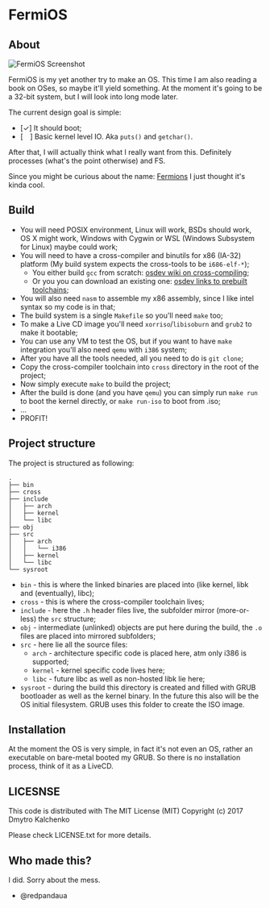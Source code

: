 FermiOS
=======

## About

![FermiOS Screenshot](https://i.imgur.com/T77LM68.png)

FermiOS is my yet another try to make an OS. This time I am also reading a book on OSes, so maybe it'll yield something. At the moment it's going to
be a 32-bit system, but I will look into long mode later.


The current design goal is simple:

* [✓] It should boot;
* [ ] Basic kernel level IO. Aka `puts()` and `getchar()`.

After that, I will actually think what I really want from this. Definitely processes (what's the point otherwise) and FS.


Since you might be curious about the name: [Fermions](https://en.wikipedia.org/wiki/Fermion) I just thought it's kinda cool.

## Build

* You will need POSIX environment, Linux will work, BSDs should work, OS X might work, Windows with Cygwin or WSL (Windows Subsystem for Linux) maybe could work;
* You will need to have a cross-compiler and binutils for x86 (IA-32) platform (My build system expects the cross-tools to be `i686-elf-*`);
	* You either build `gcc` from scratch: [osdev wiki on cross-compiling](http://wiki.osdev.org/GCC_Cross-Compiler);
	* Or you you can download an existing one: [osdev links to prebuilt toolchains](http://wiki.osdev.org/GCC_Cross-Compiler#Prebuilt_Toolchains);
* You will also need `nasm` to assemble my x86 assembly, since I like intel syntax so my code is in that;
* The build system is a single `Makefile` so you'll need `make` too;
* To make a Live CD image you'll need `xorriso`/`libisoburn` and `grub2` to make it bootable;
* You can use any VM to test the OS, but if you want to have `make` integration you'll also need `qemu` with `i386` system;
* After you have all the tools needed, all you need to do is `git clone`;
* Copy the cross-compiler toolchain into `cross` directory in the root of the project;
* Now simply execute `make` to build the project;
* After the build is done (and you have `qemu`) you can simply run `make run` to boot the kernel directly, or `make run-iso` to boot from .iso;
* ...
* PROFIT!


## Project structure

The project is structured as following:

```
.
├── bin
├── cross
├── include
│   ├── arch
│   ├── kernel
│   └── libc
├── obj
├── src
│   ├── arch
│   │   └── i386
│   ├── kernel
│   └── libc
└── sysroot
```

* `bin` - this is where the linked binaries are placed into (like kernel, libk and (eventually), libc);
* `cross` - this is where the cross-compiler toolchain lives;
* `include` - here the `.h` header files live, the subfolder mirror (more-or-less) the `src` structure;
* `obj` - intermediate (unlinked) objects are put here during the build, the `.o` files are placed into mirrored subfolders;
* `src` - here lie all the source files:
	* `arch` - architecture specific code is placed here, atm only i386 is supported;
	* `kernel` - kernel specific code lives here;
	* `libc` - future libc as well as non-hosted libk lie here;
* `sysroot` - during the build this directory is created and filled with GRUB bootloader as well as the kernel binary. In the future this also will be the OS initial filesystem. GRUB uses this folder to create the ISO image.


## Installation

At the moment the OS is very simple, in fact it's not even an OS, rather an executable on bare-metal booted my GRUB. So there is no installation process, think of it as a LiveCD.


## LICESNSE

This code is distributed with The MIT License (MIT) Copyright (c) 2017 Dmytro Kalchenko

Please check LICENSE.txt for more details.


## Who made this?

I did. Sorry about the mess.

* @redpandaua
